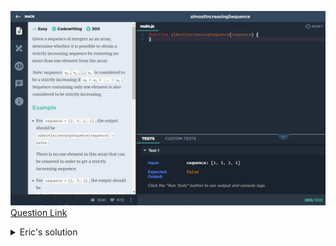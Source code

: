 ![(2019.10.26)almostIncreasingSequence](images/(2019.10.26)almostIncreasingSequence.jpg)
[Question Link](https://app.codesignal.com/arcade/intro/level-2/2mxbGwLzvkTCKAJMG)

<details>
<summary>Eric's solution</summary>
<p>

> ```js
>function almostIncreasingSequence(sequence) {
>  let result = true;
>  let a=sequence;
>  if(a[0] >= a[1]){
>      for(let i=1; i<a.length-1;i++){
>        if(a[i] >= a[i+1]){
>          result=false;
>          break;
>        }
>      }
>  }else{
>    cnt = 0;
>    for(let i=0; i<a.length-1;i++){
>      if(a[i]>=a[i+1]){
>          cnt++;
>          if(a[i-1] >= a[i+1]){
>            result=false;
>            break;
>          }
>          if(cnt>=2){
>            result=false;
>            break;
>          }
>      }
>    }
>  }
>
>  if(result==false){
>    result=true;
>    cnt = 0;
>    for(let i=0; i<a.length-1;i++){
>      if(a[i]>=a[i+1]){
>          cnt++;
>          if(i+2<=a.length-1){
>            if(a[i]>= a[i+2]){
>              result=false;
>              break;
>            }
>          }
>          i++;
>          if(cnt>=2){
>            result=false;
>            break;
>          }
>      }
>    }
>  }
>  return result;
>}
> ```
</p>
</details>
